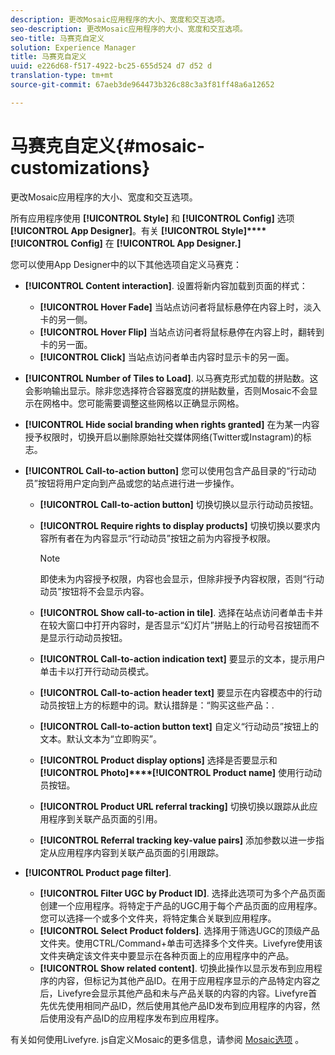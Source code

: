 ```yaml
---
description: 更改Mosaic应用程序的大小、宽度和交互选项。
seo-description: 更改Mosaic应用程序的大小、宽度和交互选项。
seo-title: 马赛克自定义
solution: Experience Manager
title: 马赛克自定义
uuid: e226d68-f517-4922-bc25-655d524 d7 d52 d
translation-type: tm+mt
source-git-commit: 67aeb3de964473b326c88c3a3f81ff48a6a12652

---
```



# 马赛克自定义{#mosaic-customizations}

更改Mosaic应用程序的大小、宽度和交互选项。

所有应用程序使用 **[!UICONTROL Style]** 和 **[!UICONTROL Config]** 选项 **[!UICONTROL App Designer]**。有关 **[!UICONTROL Style]****[!UICONTROL Config]** 在 **[!UICONTROL App Designer.]**

您可以使用App Designer中的以下其他选项自定义马赛克：

* **[!UICONTROL Content interaction]**. 设置将新内容加载到页面的样式：

   * **[!UICONTROL Hover Fade]** 当站点访问者将鼠标悬停在内容上时，淡入卡的另一侧。
   * **[!UICONTROL Hover Flip]** 当站点访问者将鼠标悬停在内容上时，翻转到卡的另一面。
   * **[!UICONTROL Click]** 当站点访问者单击内容时显示卡的另一面。

* **[!UICONTROL Number of Tiles to Load]**. 以马赛克形式加载的拼贴数。这会影响输出显示。除非您选择符合容器宽度的拼贴数量，否则Mosaic不会显示在网格中。您可能需要调整这些网格以正确显示网格。
* **[!UICONTROL Hide social branding when rights granted]** 在为某一内容授予权限时，切换开启以删除原始社交媒体网络(Twitter或Instagram)的标志。

* **[!UICONTROL Call-to-action button]** 您可以使用包含产品目录的“行动动员”按钮将用户定向到产品或您的站点进行进一步操作。

   * **[!UICONTROL Call-to-action button]** 切换切换以显示行动动员按钮。

   * **[!UICONTROL Require rights to display products]** 切换切换以要求内容所有者在为内容显示“行动动员”按钮之前为内容授予权限。

      >[!NOTE]
      >
      >即使未为内容授予权限，内容也会显示，但除非授予内容权限，否则“行动动员”按钮将不会显示内容。

   * **[!UICONTROL Show call-to-action in tile]**. 选择在站点访问者单击卡并在较大窗口中打开内容时，是否显示“幻灯片”拼贴上的行动号召按钮而不是显示行动动员按钮。
   * **[!UICONTROL Call-to-action indication text]** 要显示的文本，提示用户单击卡以打开行动动员模式。

   * **[!UICONTROL Call-to-action header text]** 要显示在内容模态中的行动动员按钮上方的标题中的词。默认措辞是：“购买这些产品：.

   * **[!UICONTROL Call-to-action button text]** 自定义“行动动员”按钮上的文本。默认文本为“立即购买”。

   * **[!UICONTROL Product display options]** 选择是否要显示和 **[!UICONTROL Photo]****[!UICONTROL Product name]** 使用行动动员按钮。

   * **[!UICONTROL Product URL referral tracking]** 切换切换以跟踪从此应用程序到关联产品页面的引用。

   * **[!UICONTROL Referral tracking key-value pairs]** 添加参数以进一步指定从应用程序内容到关联产品页面的引用跟踪。

* **[!UICONTROL Product page filter]**.

   * **[!UICONTROL Filter UGC by Product ID]**. 选择此选项可为多个产品页面创建一个应用程序。将特定于产品的UGC用于每个产品页面的应用程序。您可以选择一个或多个文件夹，将特定集合关联到应用程序。
   * **[!UICONTROL Select Product folders]**. 选择用于筛选UGC的顶级产品文件夹。使用CTRL/Command+单击可选择多个文件夹。Livefyre使用该文件夹确定该文件夹中要显示在各种页面上的应用程序中的产品。
   * **[!UICONTROL Show related content]**. 切换此操作以显示发布到应用程序的内容，但标记为其他产品ID。在用于应用程序显示的产品特定内容之后，Livefyre会显示其他产品和未与产品关联的内容的内容。Livefyre首先优先使用相同产品ID，然后使用其他产品ID发布到应用程序的内容，然后使用没有产品ID的应用程序发布到应用程序。

有关如何使用Livefyre. js自定义Mosaic的更多信息，请参阅 [Mosaic选项](/help/implementation/c-getting-started/c-implementation-process/c-using-livefyre.js-to-create-customize-and-use-apps-on-your-site.md) 。
